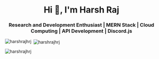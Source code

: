 <h1 align="center">Hi 👋, I'm Harsh Raj</h1>
<h3 align="center">Research and Development Enthusiast | MERN Stack | Cloud Computing | API Development | Discord.js</h3>

<p><img align="left" src="https://github-readme-stats.vercel.app/api/top-langs?username=harshrajhrj&show_icons=true&locale=en&layout=compact" alt="harshrajhrj" /></p>

<p>&nbsp;<img align="center" src="https://github-readme-stats.vercel.app/api?username=harshrajhrj&show_icons=true&locale=en" alt="harshrajhrj" /></p>

<p><img align="center" src="https://github-readme-streak-stats.herokuapp.com/?user=harshrajhrj&" alt="harshrajhrj" /></p>
